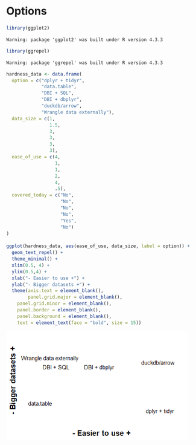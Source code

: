 # Options


``` r
library(ggplot2)
```

    Warning: package 'ggplot2' was built under R version 4.3.3

``` r
library(ggrepel)
```

    Warning: package 'ggrepel' was built under R version 4.3.3

``` r
hardness_data <- data.frame(
  option = c("dplyr + tidyr",
             "data.table",
             "DBI + SQL",
             "DBI + dbplyr",
             "duckdb/arrow",
             "Wrangle data externally"),
  data_size = c(1,
                1.5,
                3,
                3,
                3,
                3),
  ease_of_use = c(4,
                  1,
                  1,
                  2,
                  4,
                  .5),
  covered_today = c("No",
                    "No",
                    "No",
                    "No",
                    "Yes",
                    "No")
)

ggplot(hardness_data, aes(ease_of_use, data_size, label = option)) +
  geom_text_repel() +
  theme_minimal() +
  xlim(0.5, 4) + 
  ylim(0.5,4) +
  xlab("- Easier to use +") +
  ylab("- Bigger datasets +") +
  theme(axis.text = element_blank(),
        panel.grid.major = element_blank(),
    panel.grid.minor = element_blank(),
    panel.border = element_blank(),
    panel.background = element_blank(),
    text = element_text(face = "bold", size = 15)) 
```

![](options_files/figure-commonmark/unnamed-chunk-2-1.png)
